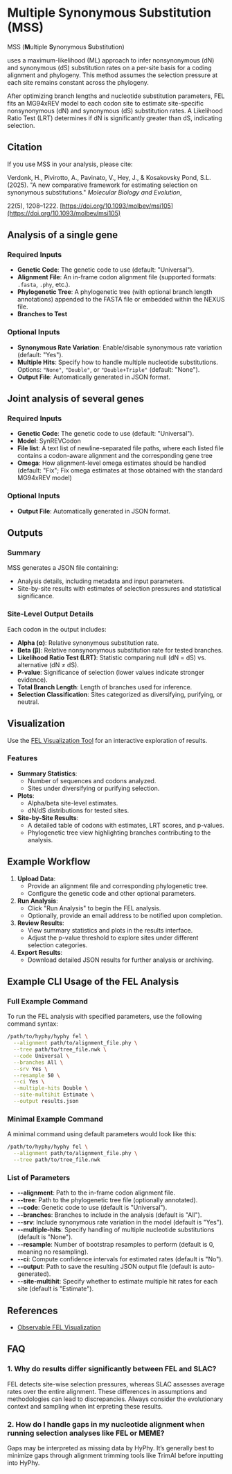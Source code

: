# Multiple Synonymous Substitution (MSS)

MSS (**M**ultiple **S**ynonymous **S**ubstitution) 


uses a maximum-likelihood (ML) approach to infer nonsynonymous (dN) and synonymous (dS) substitution rates on a per-site basis for a coding alignment and phylogeny. This method assumes the selection pressure at each site remains constant across the phylogeny.

After optimizing branch lengths and nucleotide substitution parameters, FEL fits an MG94xREV model to each codon site to estimate site-specific nonsynonymous (dN) and synonymous (dS) substitution rates. A Likelihood Ratio Test (LRT) determines if dN is significantly greater than dS, indicating selection.

## Citation

If you use MSS in your analysis, please cite:

Verdonk, H., Pivirotto, A., Pavinato, V., Hey, J., & Kosakovsky Pond, S.L. (2025). "A new comparative framework for estimating selection on synonymous substitutions." _Molecular Biology and Evolution_, 


22(5), 1208–1222. [https://doi.org/10.1093/molbev/msi105](https://doi.org/10.1093/molbev/msi105)

## Analysis of a single gene
### Required Inputs

- **Genetic Code**: The genetic code to use (default: "Universal").
- **Alignment File**: An in-frame codon alignment file (supported formats: `.fasta`, `.phy`, etc.).
- **Phylogenetic Tree**: A phylogenetic tree (with optional branch length annotations) appended to the FASTA file or embedded within the NEXUS file.
- **Branches to Test**

### Optional Inputs

- **Synonymous Rate Variation**: Enable/disable synonymous rate variation (default: "Yes").
- **Multiple Hits**: Specify how to handle multiple nucleotide substitutions. Options: `"None"`, `"Double"`, or `"Double+Triple"` (default: "None").
- **Output File**: Automatically generated in JSON format.

## Joint analysis of several genes
### Required Inputs

- **Genetic Code**: The genetic code to use (default: "Universal").
- **Model**: SynREVCodon
- **File list**: A text list of newline-separated file paths, where each listed file contains a codon-aware alignment and the corresponding gene tree
- **Omega**: How alignment-level omega estimates should be handled (default: "Fix"; Fix omega estimates at those obtained with the standard MG94xREV model)

### Optional Inputs
- **Output File**: Automatically generated in JSON format.











## Outputs

### Summary

MSS generates a JSON file containing:

- Analysis details, including metadata and input parameters.
- Site-by-site results with estimates of selection pressures and statistical significance.

### Site-Level Output Details

Each codon in the output includes:

- **Alpha (α)**: Relative synonymous substitution rate.
- **Beta (β)**: Relative nonsynonymous substitution rate for tested branches.
- **Likelihood Ratio Test (LRT)**: Statistic comparing null (dN = dS) vs. alternative (dN ≠ dS).
- **P-value**: Significance of selection (lower values indicate stronger evidence).
- **Total Branch Length**: Length of branches used for inference.
- **Selection Classification**: Sites categorized as diversifying, purifying, or neutral.

## Visualization

Use the [FEL Visualization Tool](https://observablehq.com/@spond/fel) for an interactive exploration of results.

### Features

- **Summary Statistics**:
  - Number of sequences and codons analyzed.
  - Sites under diversifying or purifying selection.
- **Plots**:
  - Alpha/beta site-level estimates.
  - dN/dS distributions for tested sites.
- **Site-by-Site Results**:
  - A detailed table of codons with estimates, LRT scores, and p-values.
  - Phylogenetic tree view highlighting branches contributing to the analysis.

## Example Workflow

1. **Upload Data**:
   - Provide an alignment file and corresponding phylogenetic tree.
   - Configure the genetic code and other optional parameters.
2. **Run Analysis**:
   - Click "Run Analysis" to begin the FEL analysis.
   - Optionally, provide an email address to be notified upon completion.
3. **Review Results**:
   - View summary statistics and plots in the results interface.
   - Adjust the p-value threshold to explore sites under different selection categories.
4. **Export Results**:
   - Download detailed JSON results for further analysis or archiving.

## Example CLI Usage of the FEL Analysis

### Full Example Command

To run the FEL analysis with specified parameters, use the following command syntax:

```bash
/path/to/hyphy/hyphy fel \
  --alignment path/to/alignment_file.phy \
  --tree path/to/tree_file.nwk \
  --code Universal \
  --branches All \
  --srv Yes \
  --resample 50 \
  --ci Yes \
  --multiple-hits Double \
  --site-multihit Estimate \
  --output results.json
```

### Minimal Example Command

A minimal command using default parameters would look like this:

```bash
/path/to/hyphy/hyphy fel \
  --alignment path/to/alignment_file.phy \
  --tree path/to/tree_file.nwk
```

### List of Parameters

- **--alignment**: Path to the in-frame codon alignment file.
- **--tree**: Path to the phylogenetic tree file (optionally annotated).
- **--code**: Genetic code to use (default is "Universal").
- **--branches**: Branches to include in the analysis (default is "All").
- **--srv**: Include synonymous rate variation in the model (default is "Yes").
- **--multiple-hits**: Specify handling of multiple nucleotide substitutions (default is "None").
- **--resample**: Number of bootstrap resamples to perform (default is 0, meaning no resampling).
- **--ci**: Compute confidence intervals for estimated rates (default is "No").
- **--output**: Path to save the resulting JSON output file (default is auto-generated).
- **--site-multihit**: Specify whether to estimate multiple hit rates for each site (default is "Estimate").

## References

- [Observable FEL Visualization](https://observablehq.com/@spond/fel)

## FAQ

### 1. Why do results differ significantly between FEL and SLAC?

FEL detects site-wise selection pressures, whereas SLAC assesses average rates
over the entire alignment. These differences in assumptions and methodologies
can lead to discrepancies. Always consider the evolutionary context and
sampling when int erpreting these results.

### 2. How do I handle gaps in my nucleotide alignment when running selection analyses like FEL or MEME?

Gaps may be interpreted as missing data by HyPhy. It’s generally best to
minimize gaps through alignment trimming tools like TrimAI before inputting
into HyPhy.
